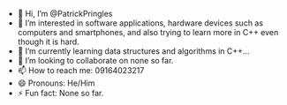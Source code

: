 - 👋 Hi, I’m @PatrickPringles
- 👀 I’m interested in software applications, hardware devices such as computers and smartphones, and also trying to learn more in C++ even though it is hard.
- 🌱 I’m currently learning data structures and algorithms in C++...
- 💞️ I’m looking to collaborate on none so far.
- 📫 How to reach me: 09164023217
- 😄 Pronouns: He/Him
- ⚡ Fun fact: None so far.

<!---
PatrickPringles/PatrickPringles is a ✨ special ✨ repository because its `README.md` (this file) appears on your GitHub profile.
You can click the Preview link to take a look at your changes.
--->
